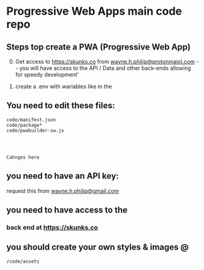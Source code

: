 # Progressive Web Apps main code repo

## Steps top create a PWA (Progressive Web App)
0. Get access to https://skunks.co from wayne.h.philip@protonmaiol.com
    -- you will have access to the API / Data and other back-ends allowing for speedy development'

1. create a .env with wariables like in the
## You need to edit these files:
    code/manifest.json
    code/package*
    code/pwabuilder-sw.js




    Cahnges here

## you need to have an API key:
request this from wayne.h.philip@gmail.com

## you need to have access to the
### back end at https://skunks.co

## you should create your own styles & images @
    /code/assets

